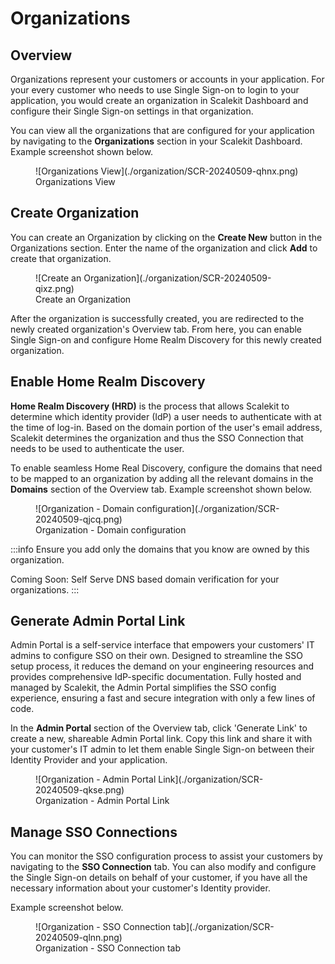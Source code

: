# Organizations

## Overview
Organizations represent your customers or accounts in your application. For your every customer who needs to use Single Sign-on to login to your application, you would create an organization in Scalekit Dashboard and configure their Single Sign-on settings in that organization.

You can view all the organizations that are configured for your application by navigating to the **Organizations** section in your Scalekit Dashboard. Example screenshot shown below.
<figure>![Organizations View](./organization/SCR-20240509-qhnx.png)
<figcaption>Organizations View</figcaption></figure>

## Create Organization
You can create an Organization by clicking on the **Create New** button in the Organizations section. Enter the name of the organization and click **Add** to create that organization. 

<figure>![Create an Organization](./organization/SCR-20240509-qixz.png)
<figcaption>Create an Organization</figcaption></figure>

After the organization is successfully created, you are redirected to the newly created organization's Overview tab. From here, you can enable Single Sign-on and configure Home Realm Discovery for this newly created organization.

## Enable Home Realm Discovery
**Home Realm Discovery (HRD)** is the process that allows Scalekit to determine which identity provider (IdP) a user needs to authenticate with at the time of log-in. Based on the domain portion of the user's email address, Scalekit determines the organization and thus the SSO Connection that needs to be used to authenticate the user. 

To enable seamless Home Real Discovery, configure the domains that need to be mapped to an organization by adding all the relevant domains in the **Domains** section of the Overview tab. Example screenshot shown below.
<figure>![Organization - Domain configuration](./organization/SCR-20240509-qjcq.png)
<figcaption>Organization - Domain configuration</figcaption></figure>

:::info
Ensure you add only the domains that you know are owned by this organization. 

Coming Soon: Self Serve DNS based domain verification for your organizations.
:::

## Generate Admin Portal Link
Admin Portal is a self-service interface that empowers your customers' IT admins to configure SSO on their own. Designed to streamline the SSO setup process, it reduces the demand on your engineering resources and provides comprehensive IdP-specific documentation. Fully hosted and managed by Scalekit, the Admin Portal simplifies the SSO config experience, ensuring a fast and secure integration with only a few lines of code.

In the **Admin Portal** section of the Overview tab, click 'Generate Link' to create a new, shareable Admin Portal link. Copy this link and share it with your customer's IT admin to let them enable Single Sign-on between their Identity Provider and your application. 
<figure>![Organization - Admin Portal Link](./organization/SCR-20240509-qkse.png)
<figcaption>Organization - Admin Portal Link</figcaption></figure>

## Manage SSO Connections
You can monitor the SSO configuration process to assist your customers by navigating to the **SSO Connection** tab. You can also modify and configure the Single Sign-on details on behalf of your customer, if you have all the necessary information about your customer's Identity provider. 

Example screenshot below.
<figure>![Organization - SSO Connection tab](./organization/SCR-20240509-qlnn.png)
<figcaption>Organization - SSO Connection tab</figcaption></figure>
